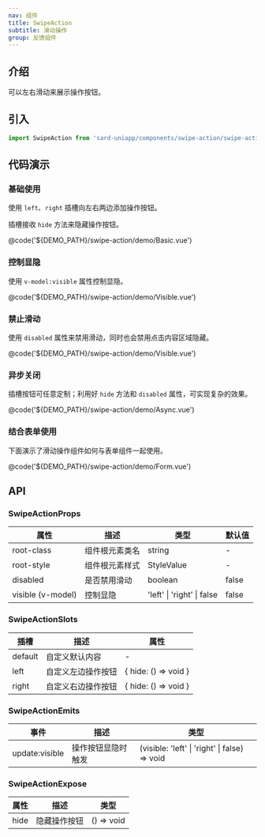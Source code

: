```yaml
---
nav: 组件
title: SwipeAction
subtitle: 滑动操作
group: 反馈组件
---
```


## 介绍

可以左右滑动来展示操作按钮。

## 引入

```ts
import SwipeAction from 'sard-uniapp/components/swipe-action/swipe-action.vue'
```

## 代码演示

### 基础使用

使用 `left`、`right` 插槽向左右两边添加操作按钮。

插槽接收 `hide` 方法来隐藏操作按钮。

@code('${DEMO_PATH}/swipe-action/demo/Basic.vue')

### 控制显隐

使用 `v-model:visible` 属性控制显隐。

@code('${DEMO_PATH}/swipe-action/demo/Visible.vue')

### 禁止滑动

使用 `disabled` 属性来禁用滑动，同时也会禁用点击内容区域隐藏。

@code('${DEMO_PATH}/swipe-action/demo/Visible.vue')

### 异步关闭

插槽按钮可任意定制；利用好 `hide` 方法和 `disabled` 属性，可实现复杂的效果。

@code('${DEMO_PATH}/swipe-action/demo/Async.vue')

### 结合表单使用

下面演示了滑动操作组件如何与表单组件一起使用。

@code('${DEMO_PATH}/swipe-action/demo/Form.vue')

## API

### SwipeActionProps

| 属性              | 描述           | 类型                       | 默认值 |
| ----------------- | -------------- | -------------------------- | ------ |
| root-class        | 组件根元素类名 | string                     | -      |
| root-style        | 组件根元素样式 | StyleValue                 | -      |
| disabled          | 是否禁用滑动   | boolean                    | false  |
| visible (v-model) | 控制显隐       | 'left' \| 'right' \| false | false  |

### SwipeActionSlots

| 插槽    | 描述               | 属性                 |
| ------- | ------------------ | -------------------- |
| default | 自定义默认内容     | -                    |
| left    | 自定义左边操作按钮 | { hide: () => void } |
| right   | 自定义右边操作按钮 | { hide: () => void } |

### SwipeActionEmits

| 事件           | 描述               | 类型                                          |
| -------------- | ------------------ | --------------------------------------------- |
| update:visible | 操作按钮显隐时触发 | (visible: 'left' \| 'right' \| false) => void |

### SwipeActionExpose

| 属性 | 描述         | 类型       |
| ---- | ------------ | ---------- |
| hide | 隐藏操作按钮 | () => void |

